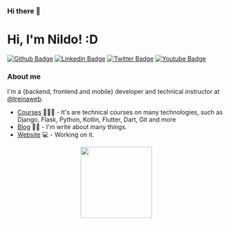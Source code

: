 ### Hi there 👋

<!--
**nildoeti/nildoeti** is a ✨ _special_ ✨ repository because its `README.md` (this file) appears on your GitHub profile.

Here are some ideas to get you started:

- 🔭 I’m currently working on ...
- 🌱 I’m currently learning ...
- 👯 I’m looking to collaborate on ...
- 🤔 I’m looking for help with ...
- 💬 Ask me about ...
- 📫 How to reach me: ...
- 😄 Pronouns: ...
- ⚡ Fun fact: ...
-->
# Hi, I'm Nildo! :D

[![Github Badge](https://img.shields.io/badge/-Github-000?style=flat-square&logo=Github&logoColor=white&link=https://github.com/fagnerpsantos)](https://github.com/fagnerpsantos)
[![Linkedin Badge](https://img.shields.io/badge/-LinkedIn-blue?style=flat-square&logo=Linkedin&logoColor=white&link=https://www.linkedin.com/in/fagnerpsantos/)](https://www.linkedin.com/in/fagnerpsantos/)
[![Twitter Badge](https://img.shields.io/badge/-Twitter-1ca0f1?style=flat-square&labelColor=1ca0f1&logo=twitter&logoColor=white&link=https://twitter.com/fagnerpsantos)](https://twitter.com/fagnerpsantos)
[![Youtube Badge](https://img.shields.io/badge/-YouTube-ff0000?style=flat-square&labelColor=ff0000&logo=youtube&logoColor=white&link=https://www.youtube.com/user/TreinaWeb)](https://www.youtube.com/user/TreinaWeb)


### About me
I'm a {backend, frontend and mobile} developer and technical instructor at [@treinaweb](https://www.treinaweb.com.br/).

- [Courses](https://web.digitalinnovation.one/users/nildo?tab=achievements) 👨🏼‍🏫 - It's are technical courses on many technologies, such as Django, Flask, Python, Kotlin, Flutter, Dart, Git and more
- [Blog](https://nildo.eti.br) ✍🏼 - I'm write about many things.
- [Website](https://webstack.com.br) 💻 - Working on it.

<p align="center">
  <a href="https://github.com/anuraghazra/github-readme-stats">
    <img
      align="center"
      height="165"
      src="https://github-readme-stats.vercel.app/api?username=fagnerpsantos&count_private=true&show_icons=true&custom_title=Github%20Status&hide=issues&theme=radical"
    />
  </a>
</p>



